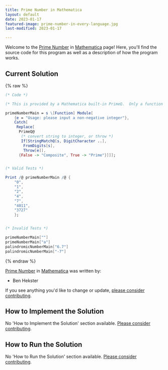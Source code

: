 ```yaml
---
title: Prime Number in Mathematica
layout: default
date: 2023-01-17
featured-image: prime-number-in-every-language.jpg
last-modified: 2023-01-17

---
```


Welcome to the [Prime Number](https://sampleprograms.io/projects/prime-number) in [Mathematica](https://sampleprograms.io/languages/mathematica) page! Here, you'll find the source code for this program as well as a description of how the program works.

## Current Solution

{% raw %}

```mathematica
(* Code *)

(* This is provided by a Mathematica built-in PrimeQ.  Only a function to provide the 'user interface' is needed: *)

primeNumberMain = s \[Function] Module[
    {e = "Usage: please input a non-negative integer"},
    Catch[
     Replace[
      PrimeQ@
       (* convert string to integer, or throw *)
       If[StringMatchQ[s, DigitCharacter ..],
        FromDigits[s],
        Throw[e]],
      {False -> "Composite", True -> "Prime"}]]];


(* Valid Tests *)

Print /@ primeNumberMain /@ {
    "0",
    "1",
    "2",
    "4",
    "7",
    "4011",
    "3727"
    };


(* Invalid Tests *)

primeNumberMain[""]
primeNumberMain["a"]
palindromicNumberMain["6.7"]
palindromicNumberMain["-7"]
```

{% endraw %}

[Prime Number](https://sampleprograms.io/projects/prime-number) in [Mathematica](https://sampleprograms.io/languages/mathematica) was written by:

- Ben Hekster

If you see anything you'd like to change or update, [please consider contributing](https://github.com/TheRenegadeCoder/sample-programs).

## How to Implement the Solution

No 'How to Implement the Solution' section available. [Please consider contributing](https://github.com/TheRenegadeCoder/sample-programs-website).

## How to Run the Solution

No 'How to Run the Solution' section available. [Please consider contributing](https://github.com/TheRenegadeCoder/sample-programs-website).